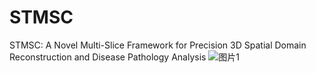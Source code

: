 # STMSC
STMSC: A Novel Multi-Slice Framework for Precision 3D Spatial Domain Reconstruction and Disease Pathology Analysis
![图片1](https://github.com/user-attachments/assets/8c2d3ae8-8c54-4054-82d1-24c5aa6af756)

